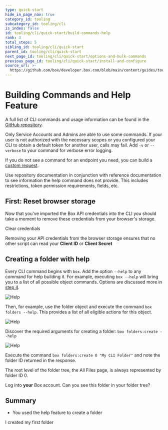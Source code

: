 ```yaml
---
type: quick-start
hide_in_page_nav: true
category_id: tooling
subcategory_id: tooling/cli
is_index: false
id: tooling/cli/quick-start/build-commands-help
rank: 3
total_steps: 5
sibling_id: tooling/cli/quick-start
parent_id: tooling/cli/quick-start
next_page_id: tooling/cli/quick-start/options-and-bulk-commands
previous_page_id: tooling/cli/quick-start/install-and-configure
source_url: >-
  https://github.com/box/developer.box.com/blob/main/content/guides/tooling/cli/quick-start/3-build-commands-help.md
---
```

# Building Commands and Help Feature

A full list of CLI commands and usage information can be found in the
[GitHub repository][github].

<Message type=warning>

Only Service Accounts and Admins are able to use some commands.
If your user is not authorized with the necessary scopes or you
configured your CLI to obtain a default token for another user, calls may
fail. Add `-v` or `--verbose` to your command for verbose error logging.

</Message>

If you do not see a command for an endpoint you need, you can build a
[custom request][custom].

<Message type=tip>

Use repository documentation in conjunction with reference documentation to
see information the help command does not provide. This includes
restrictions, token permission requirements, fields, etc.

</Message>

## First: Reset browser storage

Now that you've imported the Box API credentials into the CLI you should take a
moment to remove these credentials from your browser's storage.

<ResetButton id='cli,credentials,observable_events'>

Clear credentials

</ResetButton>

<Message warning>

Removing your API credentials from the browser storage ensures that no other
script can read your **Client ID** or **Client Secret**

</Message>

## Creating a folder with help

<!--alex ignore executing-->

Every CLI command begins with `box`. Add the option `--help` to any
command for help building it. For example, executing `box --help` will bring you
to a list of all possible object commands. Options are discussed more in
[step 4][four].

<ImageFrame center>

![Help](./help.png)

</ImageFrame>

<!--alex ignore execute-->

Then, for example, use the folder object and execute the command
`box folders --help`. This provides a list of all eligible actions for this
object.

<ImageFrame center>

![Help](./folders_help.png)

</ImageFrame>

<!-- markdownlint-disable line-length -->

Discover the required arguments for creating a folder: `box folders:create --help`

<!-- markdownlint-enable line-length -->

<ImageFrame center>

![Help](./folders_create_help.png)

</ImageFrame>

<!--alex ignore execute-->

Execute the command `box folders:create 0 "My CLI Folder"` and note the folder
ID returned in the response.

<Message type=tip>

The root level of the folder tree, the All Files page, is always represented
by folder ID 0.

</Message>

Log into **your** Box account. Can you see this folder in your folder tree?

## Summary

- You used the help feature to create a folder

<Next>

I created my first folder

</Next>

[github]: https://github.com/box/boxcli#command-topics-1
[custom]: https://github.com/box/boxcli/blob/master/docs/request.md
[sa]: g://getting-started/user-types/service-account
[four]: g://tooling/cli/quick-start/options-and-bulk-commands/#options